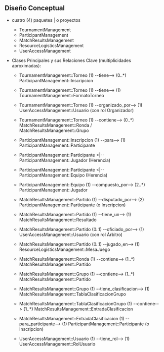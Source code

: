 ## Diseño Conceptual
* cuatro (4) paquetes | o proyectos
    * TournamentManagement
    * ParticipantManagement
    * MatchResultsManagement
    * ResourceLogisticsManagement
    * UserAccessManagement

* Clases Principales y sus Relaciones Clave (multiplicidades aproximadas):
    * TournamentManagement::Torneo (1) --tiene--> (0..*) ParticipantManagement::Inscripcion
    * TournamentManagement::Torneo (1) --tiene--> (1) TournamentManagement::FormatoTorneo
    * TournamentManagement::Torneo (1) --organizado_por--> (1) UserAccessManagement::Usuario (con rol Organizador)
    * TournamentManagement::Torneo (1) --contiene--> (0..*) MatchResultsManagement::Ronda / MatchResultsManagement::Grupo

    * ParticipantManagement::Inscripcion (1) --para--> (1) ParticipantManagement::Participante
    * ParticipantManagement::Participante <|-- ParticipantManagement::Jugador (Herencia)
    * ParticipantManagement::Participante <|-- ParticipantManagement::Equipo (Herencia)
    * ParticipantManagement::Equipo (1) --compuesto_por--> (2..*) ParticipantManagement::Jugador

    * MatchResultsManagement::Partido (1) --disputado_por--> (2) ParticipantManagement::Participante (o Inscripcion)
    * MatchResultsManagement::Partido (1) --tiene_un--> (1) MatchResultsManagement::Resultado
    * MatchResultsManagement::Partido (0..1) --oficiado_por--> (1) UserAccessManagement::Usuario (con rol Árbitro)
    * MatchResultsManagement::Partido (0..1) --jugado_en--> (1) ResourceLogisticsManagement::MesaJuego
    * MatchResultsManagement::Ronda (1) --contiene--> (1..*) MatchResultsManagement::Partido
    * MatchResultsManagement::Grupo (1) --contiene--> (1..*) MatchResultsManagement::Partido
    * MatchResultsManagement::Grupo (1) --tiene_clasificacion--> (1) MatchResultsManagement::TablaClasificacionGrupo
    * MatchResultsManagement::TablaClasificacionGrupo (1) --contiene--> (1..*) MatchResultsManagement::EntradaClasificacion
    * MatchResultsManagement::EntradaClasificacion (1) --para_participante--> (1) ParticipantManagement::Participante (o Inscripcion)
    
    * UserAccessManagement::Usuario (1) --tiene_rol--> (1) UserAccessManagement::RolUsuario

